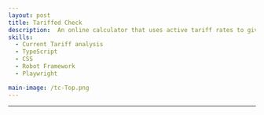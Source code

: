 ```yaml
---
layout: post
title: Tariffed Check
description:  An online calculator that uses active tariff rates to give users an estimate on how much their submitted order total may be affected.
skills: 
  - Current Tariff analysis
  - TypeScript
  - CSS
  - Robot Framework
  - Playwright

main-image: /tc-Top.png
---
```


---
